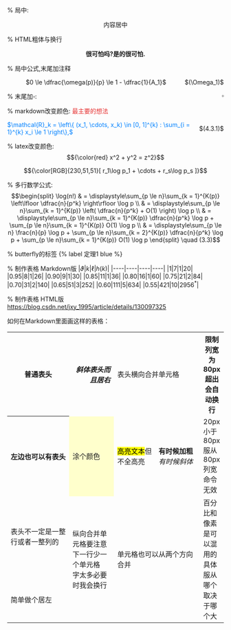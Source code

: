% 局中:
<center> 内容居中 </center>



% HTML粗体与换行
<center><b>很可怕吗?是的很可怕.</b><br></center>



% 局中公式,末尾加注释
<div style="display: flex; align*-items: center; justify-content: space-between; width: 100%;">  <span style="margin: 0 auto;">$0 \le \dfrac{\omega(p)}{p} \le 1 - \dfrac{1}{A_1}$</span>  <span style="float: right;">$(\Omega_1)$</span></div>



% 末尾加$\square$:
<span style = "float: right"> $\square$ </span>



% markdown改变颜色:
<span style="color: rgb(230,51,51)"> 最主要的想法 </span>

<div style="display: flex; align-items: center; justify-content: center; gap: 1rem; width: 100%;">
  <span style="color: rgb(0,128,255)">
    $\mathcal{R}_k = \left\{ (x_1, \cdots, x_k) \in [0, 1]^{k} : \sum_{i = 1}^{k} x_i \le 1 \right\},$
  </span>
  <span> 
    $(4.3.1)$ 
  </span>
</div>



% latex改变颜色:
$${\color{red} x^2 + y^2 = z^2}$$

$${\color[RGB]{230,51,51}[ r_1\log p_1 + \cdots + r_s\log p_s ]}$$



% 多行数学公式:
$$\begin{split}
    \log(n!) & = \displaystyle\sum_{p \le n}\sum_{k = 1}^{K(p)} \left\lfloor \dfrac{n}{p^k} \right\rfloor \log p \\ 
    & = \displaystyle\sum_{p \le n}\sum_{k = 1}^{K(p)} \left( \dfrac{n}{p^k} + O(1) \right) \log p \\ 
    & = \displaystyle\sum_{p \le n}\sum_{k = 1}^{K(p)} \dfrac{n}{p^k} \log p + \sum_{p \le n}\sum_{k = 1}^{K(p)} O(1) \log p \\
    & = \displaystyle\sum_{p \le n} \frac{n}{p} \log p + \sum_{p \le n}\sum_{k = 2}^{K(p)} \dfrac{n}{p^k} \log p + \sum_{p \le n}\sum_{k = 1}^{K(p)} O(1) \log p
\end{split} \quad (3.3)$$



% butterfly的标签
{% label 定理1 blue %}



% 制作表格 Markdown版
|$\vartheta$|$k$|$\ell$|$h(k)$|
|----|----|----|----|
|$1$|$7$|$1$|$20$|
|$0.95$|$8$|$1$|$26$|
|$0.90$|$9$|$1$|$30$|
|$0.85$|$11$|$1$|$36$|
|$0.80$|$16$|$1$|$60$|
|$0.75$|$21$|$2$|$84$|
|$0.70$|$31$|$2$|$140$|
|$0.65$|$51$|$3$|$252$|
|$0.60$|$111$|$5$|$634$|
|$0.55$|$421$|$10$|$2956^*$|



% 制作表格 HTML版 https://blog.csdn.net/jxy_1995/article/details/130097325
<table>
    <capital>如何在Markdown里面画这样的表格：</capital>
    <tr>
        <th>普通表头</th>
        <th align="right"><i>斜体表头而且居右</i></th>
        <td colspan=2>表头横向合并单元格</td>
        <th width="80px">限制列宽为80px超出会自动换行</th>
    </tr>
    <tr>
        <th>左边也可以有表头</th>
        <td bgcolor=#ffffcc>涂个颜色</td>
        <td><mark>高亮文本</mark>但不全高亮</td>
        <td><b>有时候加粗</b><i>有时候斜体</i></td>
        <td width="20px">20px小于80px服从80px列宽命令无效</td>
    </tr>
    <tr>
        <td>表头不一定是一整行或者一整列的</td>
        <td rowspan=2>纵向合并单元格要注意<br>下一行少一个单元格<br>字太多必要时我会换行</td>
        <td rowspan=2 colspan=2>单元格也可以从两个方向合并</td>
        <td rowspan=2 width="10%">百分比和像素是可以混用的具体服从哪个取决于哪个大</td>
    </tr>
        <td align="left"> 简单做个居左 </td>
    </tr>
</table>
